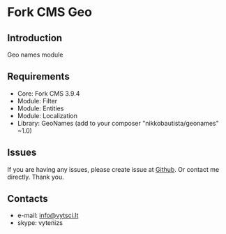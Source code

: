 # Fork CMS Geo
## Introduction
Geo names module

## Requirements
* Core: Fork CMS 3.9.4
* Module: Filter
* Module: Entities
* Module: Localization
* Library: GeoNames (add to your composer "nikkobautista/geonames" ~1.0)

## Issues
If you are having any issues, please create issue at [Github](https://github.com/vytenizs/forkcms-module-entities/issues).
Or contact me directly. Thank you.

## Contacts

* e-mail: info@vytsci.lt
* skype: vytenizs
